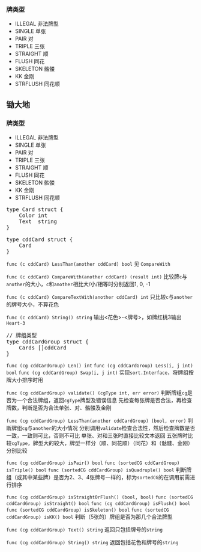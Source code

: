 ### 牌类型
* ILLEGAL	非法牌型
* SINGLE	单张
* PAIR		对
* TRIPLE	三张
* STRAIGHT	顺
* FLUSH		同花
* SKELETON	骷髅
* KK		金刚
* STRFLUSH	同花顺

## 锄大地
### 牌类型
* ILLEGAL	非法牌型
* SINGLE	单张
* PAIR		对
* TRIPLE	三张
* STRAIGHT	顺
* FLUSH		同花
* SKELETON	骷髅
* KK		金刚
* STRFLUSH	同花顺

<pre>
type Card struct {
	Color int
	Text  string
}

type cddCard struct {
	Card
}
</pre>

`func (c cddCard) LessThan(another cddCard) bool`
见 `CompareWith`

`func (c cddCard) CompareWith(another cddCard) (result int)`
比较牌`c`与`another`的大小，`c`和`another`相比大/小/相等时分别返回1, 0, -1

`func (c cddCard) CompareTextWith(another cddCard) int`
只比较`c`与`another`的牌号大小，不算花色

`func (c cddCard) String() string`
输出<花色>-<牌号>，如牌红桃3输出`Heart-3`

<pre>
// 牌组类型
type cddCardGroup struct {
	Cards []cddCard
}
</pre>

`func (cg cddCardGroup) Len() int`
`func (cg cddCardGroup) Less(i, j int) bool`
`func (cg cddCardGroup) Swap(i, j int)`
实现`sort.Interface`，将牌组按牌大小排序时用

`func (cg cddCardGroup) validate() (cgType int, err error)`
判断牌组`cg`是否为一个合法牌组，返回`cgType`牌型及错误信息
先检查每张牌是否合法，再检查牌数，判断是否为合法单张、对、骷髅及金刚

`func (cg cddCardGroup) LessThan(another cddCardGroup) (bool, error)`
判断牌组`cg`与`another`的大小情况
分别调用`validate`检查合法性，然后检查牌数是否一致，一致则可比，否则不可比
单张、对和三张时直接比较文本返回
五张牌时比较`cgType`，牌型大的较大，牌型一样分（顺、同花顺）（同花）和（骷髅、金刚）分别比较

`func (cg cddCardGroup) isPair() bool`
`func (sortedCG cddCardGroup) isTriple() bool`
`func (sortedCG cddCardGroup) isQuadruple() bool`
判断牌组（或其中某些牌）是否为2、3、4张牌号一样的，标为`sortedCG`的在调用前需进行排序

`func (cg cddCardGroup) isStraightOrFlush() (bool, bool)`
`func (sortedCG cddCardGroup) isStraight() bool`
`func (cg cddCardGroup) isFlush() bool`
`func (sortedCG cddCardGroup) isSkeleton() bool`
`func (sortedCG cddCardGroup) isKK() bool`
判断（5张的）牌组是否为那几个合法牌型

`func (cg cddCardGroup) Text() string`
返回只包括牌号的`string`

`func (cg cddCardGroup) String() string`
返回包括花色和牌号的`string`